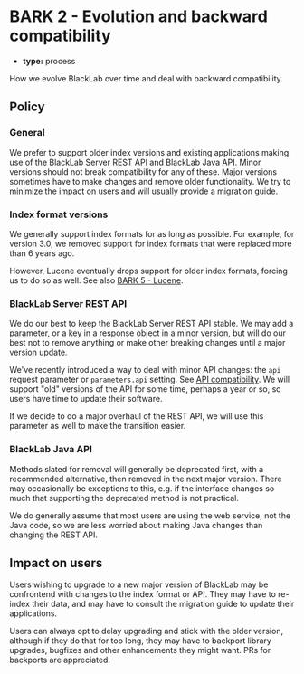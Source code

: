 # BARK 2 - Evolution and backward compatibility

- **type:** process

How we evolve BlackLab over time and deal with backward compatibility.

## Policy

### General

We prefer to support older index versions and existing applications making use of the BlackLab Server REST API and BlackLab Java API. Minor versions should not break compatibility for any of these. Major versions sometimes have to make changes and remove older functionality. We try to minimize the impact on users and will usually provide a migration guide.


### Index format versions

We generally support index formats for as long as possible. For example, for version 3.0, we removed support for index formats that were replaced more than 6 years ago.

However, Lucene eventually drops support for older index formats, forcing us to do so as well. See also [BARK 5 - Lucene](bark005-lucene.md).


### BlackLab Server REST API

We do our best to keep the BlackLab Server REST API stable. We may add a parameter, or a key in a response object in a minor version, but will do our best not to remove anything or make other breaking changes until a major version update.

We've recently introduced a way to deal with minor API changes: the `api` request parameter or `parameters.api` setting. See [API compatibility](https://blacklab.ivdnt.org/server/rest-api/). We will support "old" versions of the API for some time, perhaps a year or so, so users have time to update their software.

If we decide to do a major overhaul of the REST API, we will use this parameter as well to make the transition easier.


### BlackLab Java API

Methods slated for removal will generally be deprecated first, with a recommended alternative, then removed in the next major version. There may occasionally be exceptions to this, e.g. if the interface changes so much that supporting the deprecated method is not practical.

We do generally assume that most users are using the web service, not the Java code, so we are less worried about making Java changes than changing the REST API.


## Impact on users

Users wishing to upgrade to a new major version of BlackLab may be confrontend with changes to the index format or API. They may have to re-index their data, and may have to consult the migration guide to update their applications.

Users can always opt to delay upgrading and stick with the older version, although if they do that for too long, they may have to backport library upgrades, bugfixes and other enhancements they might want. PRs for backports are appreciated.
